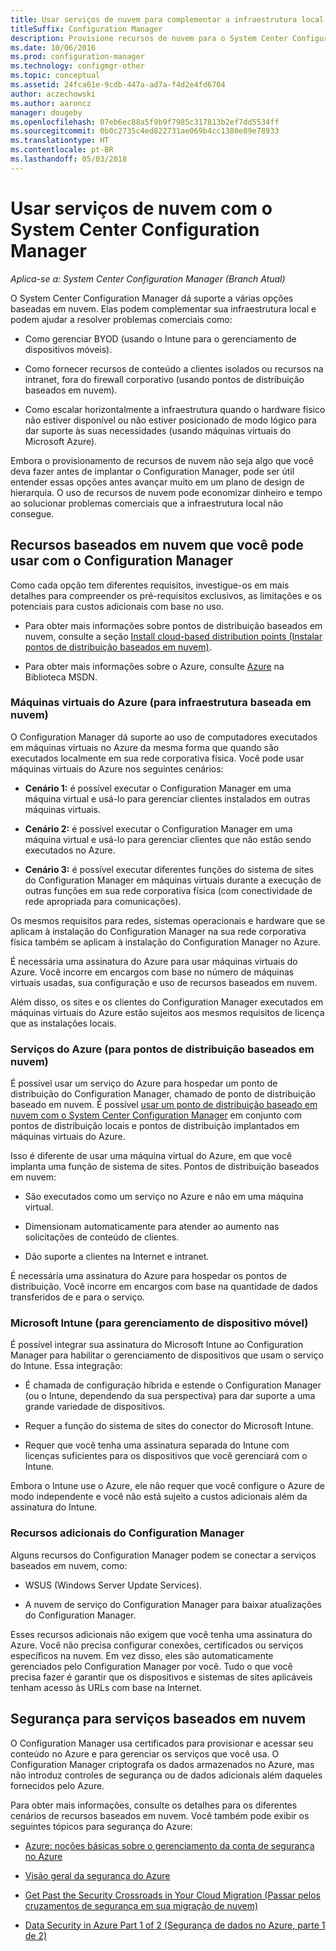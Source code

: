 ```yaml
---
title: Usar serviços de nuvem para complementar a infraestrutura local
titleSuffix: Configuration Manager
description: Provisione recursos de nuvem para o System Center Configuration Manager complementar sua infraestrutura local.
ms.date: 10/06/2016
ms.prod: configuration-manager
ms.technology: configmgr-other
ms.topic: conceptual
ms.assetid: 24fca61e-9cdb-447a-ad7a-f4d2e4fd6704
author: aczechowski
ms.author: aaroncz
manager: dougeby
ms.openlocfilehash: 07eb6ec88a5f9b9f7985c317813b2ef7dd5534ff
ms.sourcegitcommit: 0b0c2735c4ed822731ae069b4cc1380e89e78933
ms.translationtype: HT
ms.contentlocale: pt-BR
ms.lasthandoff: 05/03/2018
---
```

# <a name="use-cloud-services-with-system-center-configuration-manager"></a>Usar serviços de nuvem com o System Center Configuration Manager

*Aplica-se a: System Center Configuration Manager (Branch Atual)*

O System Center Configuration Manager dá suporte a várias opções baseadas em nuvem. Elas podem complementar sua infraestrutura local e podem ajudar a resolver problemas comerciais como:  

-   Como gerenciar BYOD (usando o Intune para o gerenciamento de dispositivos móveis).  

-   Como fornecer recursos de conteúdo a clientes isolados ou recursos na intranet, fora do firewall corporativo (usando pontos de distribuição baseados em nuvem).  

-   Como escalar horizontalmente a infraestrutura quando o hardware físico não estiver disponível ou não estiver posicionado de modo lógico para dar suporte às suas necessidades (usando máquinas virtuais do Microsoft Azure).  

Embora o provisionamento de recursos de nuvem não seja algo que você deva fazer antes de implantar o Configuration Manager, pode ser útil entender essas opções antes avançar muito em um plano de design de hierarquia. O uso de recursos de nuvem pode economizar dinheiro e tempo ao solucionar problemas comerciais que a infraestrutura local não consegue.  

## <a name="cloud-based-resources-you-can-use-with-configuration-manager"></a>Recursos baseados em nuvem que você pode usar com o Configuration Manager  
 Como cada opção tem diferentes requisitos, investigue-os em mais detalhes para compreender os pré-requisitos exclusivos, as limitações e os potenciais para custos adicionais com base no uso.  

-   Para obter mais informações sobre pontos de distribuição baseados em nuvem, consulte a seção [Install cloud-based distribution points (Instalar pontos de distribuição baseados em nuvem)](/sccm/core/servers/deploy/configure/install-cloud-based-distribution-points-in-microsoft-azure).

-   Para obter mais informações sobre o Azure, consulte [Azure](http://go.microsoft.com/fwlink/p/?LinkId=262965) na Biblioteca MSDN.  

### <a name="azure-virtual-machines-for-cloud-based-infrastructure"></a>Máquinas virtuais do Azure (para infraestrutura baseada em nuvem)  
 O Configuration Manager dá suporte ao uso de computadores executados em máquinas virtuais no Azure da mesma forma que quando são executados localmente em sua rede corporativa física. Você pode usar máquinas virtuais do Azure nos seguintes cenários:  

-   **Cenário 1:** é possível executar o Configuration Manager em uma máquina virtual e usá-lo para gerenciar clientes instalados em outras máquinas virtuais.  

-   **Cenário 2:** é possível executar o Configuration Manager em uma máquina virtual e usá-lo para gerenciar clientes que não estão sendo executados no Azure.  

-   **Cenário 3:** é possível executar diferentes funções do sistema de sites do Configuration Manager em máquinas virtuais durante a execução de outras funções em sua rede corporativa física (com conectividade de rede apropriada para comunicações).  

Os mesmos requisitos para redes, sistemas operacionais e hardware que se aplicam à instalação do Configuration Manager na sua rede corporativa física também se aplicam à instalação do Configuration Manager no Azure.  

É necessária uma assinatura do Azure para usar máquinas virtuais do Azure. Você incorre em encargos com base no número de máquinas virtuais usadas, sua configuração e uso de recursos baseados em nuvem.  

Além disso, os sites e os clientes do Configuration Manager executados em máquinas virtuais do Azure estão sujeitos aos mesmos requisitos de licença que as instalações locais.  

### <a name="azure-services-for-cloud-based-distribution-points"></a>Serviços do Azure (para pontos de distribuição baseados em nuvem)  
 É possível usar um serviço do Azure para hospedar um ponto de distribuição do Configuration Manager, chamado de ponto de distribuição baseado em nuvem. É possível [usar um ponto de distribuição baseado em nuvem com o System Center Configuration Manager](../../core/plan-design/hierarchy/use-a-cloud-based-distribution-point.md) em conjunto com pontos de distribuição locais e pontos de distribuição implantados em máquinas virtuais do Azure.  

 Isso é diferente de usar uma máquina virtual do Azure, em que você implanta uma função de sistema de sites. Pontos de distribuição baseados em nuvem:  

-   São executados como um serviço no Azure e não em uma máquina virtual.  

-   Dimensionam automaticamente para atender ao aumento nas solicitações de conteúdo de clientes.  

-   Dão suporte a clientes na Internet e intranet.  

É necessária uma assinatura do Azure para hospedar os pontos de distribuição. Você incorre em encargos com base na quantidade de dados transferidos de e para o serviço.  

### <a name="microsoft-intune-for-mobile-device-management"></a>Microsoft Intune (para gerenciamento de dispositivo móvel)  
 É possível integrar sua assinatura do Microsoft Intune ao Configuration Manager para habilitar o gerenciamento de dispositivos que usam o serviço do Intune. Essa integração:  

-   É chamada de configuração híbrida e estende o Configuration Manager (ou o Intune, dependendo da sua perspectiva) para dar suporte a uma grande variedade de dispositivos.  

-   Requer a função do sistema de sites do conector do Microsoft Intune.  

-   Requer que você tenha uma assinatura separada do Intune com licenças suficientes para os dispositivos que você gerenciará com o Intune.  

Embora o Intune use o Azure, ele não requer que você configure o Azure de modo independente e você não está sujeito a custos adicionais além da assinatura do Intune.  

### <a name="additional-configuration-manager-capabilities"></a>Recursos adicionais do Configuration Manager  
 Alguns recursos do Configuration Manager podem se conectar a serviços baseados em nuvem, como:  

-   WSUS (Windows Server Update Services).  

-   A nuvem de serviço do Configuration Manager para baixar atualizações do Configuration Manager.  

Esses recursos adicionais não exigem que você tenha uma assinatura do Azure. Você não precisa configurar conexões, certificados ou serviços específicos na nuvem. Em vez disso, eles são automaticamente gerenciados pelo Configuration Manager por você. Tudo o que você precisa fazer é garantir que os dispositivos e sistemas de sites aplicáveis tenham acesso às URLs com base na Internet.  

##  <a name="BKMK_CloudSec"></a> Segurança para serviços baseados em nuvem  
 O Configuration Manager usa certificados para provisionar e acessar seu conteúdo no Azure e para gerenciar os serviços que você usa. O Configuration Manager criptografa os dados armazenados no Azure, mas não introduz controles de segurança ou de dados adicionais além daqueles fornecidos pelo Azure.  

 Para obter mais informações, consulte os detalhes para os diferentes cenários de recursos baseados em nuvem. Você também pode exibir os seguintes tópicos para segurança do Azure:  

-   [Azure: noções básicas sobre o gerenciamento da conta de segurança no Azure](http://go.microsoft.com/fwlink/p/?LinkId=262968)  

-   [Visão geral da segurança do Azure](http://go.microsoft.com/fwlink/p/?LinkId=262970)  

-   [Get Past the Security Crossroads in Your Cloud Migration (Passar pelos cruzamentos de segurança em sua migração de nuvem)](http://go.microsoft.com/fwlink/p/?LinkId=262971)  

-   [Data Security in Azure Part 1 of 2 (Segurança de dados no Azure, parte 1 de 2)](http://go.microsoft.com/fwlink/p/?LinkId=262974)  
